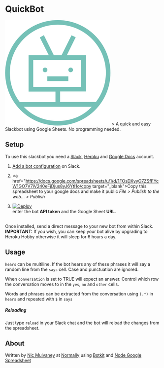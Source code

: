 # QuickBot

<img src="quickbot.png"/>
> A quick and easy Slackbot using Google Sheets. No programming needed.


## Setup

To use this slackbot you need a [Slack](), [Heroku]() and [Google Docs]() account.

1. <a href="https://my.slack.com/services/new/bot" target="_blank">Add a bot configuration</a> on Slack.

2. <a href="https://docs.google.com/spreadsheets/u/1/d/1FOsDXyyO7ZSfFYcW1GO7V7iV240eFjDjus8yJ6Ytl1o/copy target="_blank">Copy this</a> spreadsheet to your google docs and make it public *File > Publish to the web... > Publish*

3. [![Deploy](https://www.herokucdn.com/deploy/button.svg)](https://heroku.com/deploy)<br/>enter the bot **API token** and the Google Sheet **URL**. 
<br/><br/>

Once installed, send a direct message to your new bot from within Slack. **IMPORTANT:** If you wish, you can keep your bot alive by upgrading to Heroku Hobby otherwise it will sleep for 6 hours a day.

## Usage

```hears``` can be multiline. If the bot hears any of these phrases it will say a random line from the ```says``` cell. Case and punctuation are ignored. 

When ```conversation``` is set to TRUE will expect an answer. Control which row the conversation moves to in the ```yes```, ```no``` and ```other``` cells.

Words and phrases can be extracted from the conversation using ```(.*)``` in ```hears``` and repeated with ```$``` in ```says```

##### Reloading

Just type ```reload``` in your Slack chat and the bot will reload the changes from the spreadsheet.

## About

Written by [Nic Mulvaney](https://github.com/mulhoon) at [Normally](http://normally.com) using [Botkit](https://github.com/howdyai/botkit) and [Node Google Spreadsheet](https://github.com/theoephraim/node-google-spreadsheet)